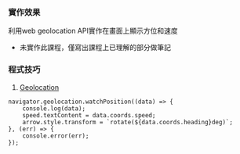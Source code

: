### 實作效果
利用web geolocation API實作在畫面上顯示方位和速度
* 未實作此課程，僅寫出課程上已理解的部分做筆記

### 程式技巧
1. [Geolocation](https://developer.mozilla.org/zh-TW/docs/Web/API/Geolocation)
```
navigator.geolocation.watchPosition((data) => {
    console.log(data);
    speed.textContent = data.coords.speed;
    arrow.style.transform = `rotate(${data.coords.heading}deg)`;
}, (err) => {
    console.error(err);
});
```